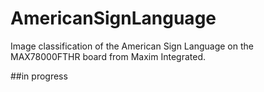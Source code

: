 # AmericanSignLanguage
Image classification of the American Sign Language on the MAX78000FTHR board from Maxim Integrated.

##in progress



